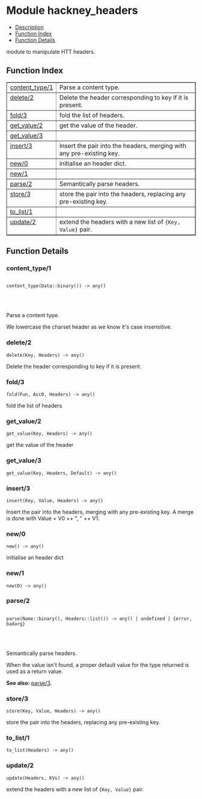 

# Module hackney_headers #
* [Description](#description)
* [Function Index](#index)
* [Function Details](#functions)


module to manipulate HTT headers.

<a name="index"></a>

## Function Index ##


<table width="100%" border="1" cellspacing="0" cellpadding="2" summary="function index"><tr><td valign="top"><a href="#content_type-1">content_type/1</a></td><td>Parse a content type.</td></tr><tr><td valign="top"><a href="#delete-2">delete/2</a></td><td>Delete the header corresponding to key if it is present.</td></tr><tr><td valign="top"><a href="#fold-3">fold/3</a></td><td>fold the list of headers.</td></tr><tr><td valign="top"><a href="#get_value-2">get_value/2</a></td><td>get the value of the header.</td></tr><tr><td valign="top"><a href="#get_value-3">get_value/3</a></td><td></td></tr><tr><td valign="top"><a href="#insert-3">insert/3</a></td><td>Insert the pair into the headers, merging with any pre-existing key.</td></tr><tr><td valign="top"><a href="#new-0">new/0</a></td><td>initialise an header dict.</td></tr><tr><td valign="top"><a href="#new-1">new/1</a></td><td></td></tr><tr><td valign="top"><a href="#parse-2">parse/2</a></td><td>Semantically parse headers.</td></tr><tr><td valign="top"><a href="#store-3">store/3</a></td><td>store the pair into the headers, replacing any pre-existing key.</td></tr><tr><td valign="top"><a href="#to_list-1">to_list/1</a></td><td></td></tr><tr><td valign="top"><a href="#update-2">update/2</a></td><td>extend the headers with a new list of <code>{Key, Value}</code> pair.</td></tr></table>


<a name="functions"></a>

## Function Details ##

<a name="content_type-1"></a>

### content_type/1 ###


<pre><code>
content_type(Data::binary()) -&gt; any()
</code></pre>

<br></br>



Parse a content type.


We lowercase the charset header as we know it's case insensitive.
<a name="delete-2"></a>

### delete/2 ###

`delete(Key, Headers) -> any()`

Delete the header corresponding to key if it is present.
<a name="fold-3"></a>

### fold/3 ###

`fold(Fun, Acc0, Headers) -> any()`

fold the list of headers
<a name="get_value-2"></a>

### get_value/2 ###

`get_value(Key, Headers) -> any()`

get the value of the header
<a name="get_value-3"></a>

### get_value/3 ###

`get_value(Key, Headers, Default) -> any()`


<a name="insert-3"></a>

### insert/3 ###

`insert(Key, Value, Headers) -> any()`

Insert the pair into the headers, merging with any pre-existing key.
A merge is done with Value = V0 ++ ", " ++ V1.
<a name="new-0"></a>

### new/0 ###

`new() -> any()`

initialise an header dict
<a name="new-1"></a>

### new/1 ###

`new(D) -> any()`


<a name="parse-2"></a>

### parse/2 ###


<pre><code>
parse(Name::binary(), Headers::list()) -&gt; any() | undefined | {error, badarg}
</code></pre>

<br></br>



Semantically parse headers.


When the value isn't found, a proper default value for the type
returned is used as a return value.

__See also:__ [parse/3](#parse-3).
<a name="store-3"></a>

### store/3 ###

`store(Key, Value, Headers) -> any()`

store the pair into the headers, replacing any pre-existing key.
<a name="to_list-1"></a>

### to_list/1 ###

`to_list(Headers) -> any()`


<a name="update-2"></a>

### update/2 ###

`update(Headers, KVs) -> any()`

extend the headers with a new list of `{Key, Value}` pair.

